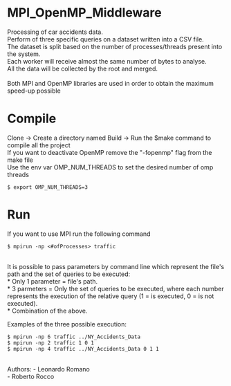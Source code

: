 # MPI_OpenMP_Middleware
Processing of car accidents data. <br/>
Perform of three specific queries on a dataset written into a CSV file. <br/>
The dataset is split based on the number of processes/threads present into the system.<br/> 
Each worker will receive almost the same number of bytes to analyse.<br/> 
All the data will be collected by the root and merged.<br/>
<br/>
Both MPI and OpenMP libraries are used in order to obtain the maximum speed-up possible

# Compile

Clone -> Create a directory named Build -> Run the $make command to compile all the project<br/>
If you want to deactivate OpenMP remove the "-fopenmp" flag from the make file<br/>
Use the env var OMP_NUM_THREADS to set the desired number of omp threads<br/>
```
$ export OMP_NUM_THREADS=3
```

# Run

If you want to use MPI run the following command<br/>
```
$ mpirun -np <#ofProcesses> traffic
```
<br/>
It is possible to pass parameters by command line which represent the file's path and the set of queries to be executed: <br/>
*  Only 1 parameter = file's path.<br/>
*  3 parmeters = Only the set of queries to be executed, where each number represents the execution of the relative query (1 = is executed, 0 = is not executed).<br/>
*  Combination of the above.<br/>

Examples of the three possible execution:<br/>

```
$ mpirun -np 6 traffic ../NY_Accidents_Data
$ mpirun -np 2 traffic 1 0 1
$ mpirun -np 4 traffic ../NY_Accidents_Data 0 1 1
```

<br/>
Authors: 
- Leonardo Romano<br/>
- Roberto Rocco

